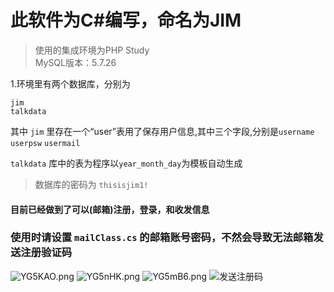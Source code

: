 ﻿此软件为C#编写，命名为JIM
====
>使用的集成环境为PHP Study\
MySQL版本：5.7.26

1.环境里有两个数据库，分别为

    jim
    talkdata
其中 `jim` 里存在一个“user”表用了保存用户信息,其中三个字段,分别是`username` `userpsw` `usermail`

`talkdata` 库中的表为程序以`year_month_day`为模板自动生成

>数据库的密码为 `thisisjim1!`

#### 目前已经做到了可以(邮箱)注册，登录，和收发信息

### 使用时请设置 `mailClass.cs` 的邮箱账号密码，不然会导致无法邮箱发送注册验证码 

![YG5KAO.png](https://s1.ax1x.com/2020/05/11/YG5KAO.png)
![YG5nHK.png](https://s1.ax1x.com/2020/05/11/YG5nHK.png)
![YG5mB6.png](https://s1.ax1x.com/2020/05/11/YG5mB6.png)
![发送注册码](https://s1.ax1x.com/2020/05/07/YZOv36.png)

